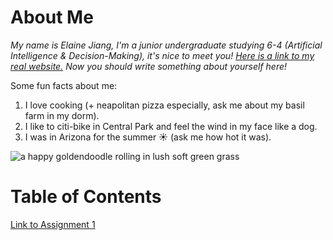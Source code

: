 # About Me
*My name is Elaine Jiang, I'm a junior undergraduate studying 6-4 (Artificial Intelligence & Decision-Making), it's nice to meet you! [Here is a link to my real website.](https://elainejiang.com)
Now you should write something about yourself here!*

Some fun facts about me:
1. I love cooking (+ neapolitan pizza especially, ask me about my basil farm in my dorm).
2. I like to citi-bike in Central Park and feel the wind in my face like a dog.
3. I was in Arizona for the summer ☀️ (ask me how hot it was).

![a happy goldendoodle rolling in lush soft green grass](assets/happyLily.heic)


# Table of Contents
[Link to Assignment 1](assignments/assignment1.md)
